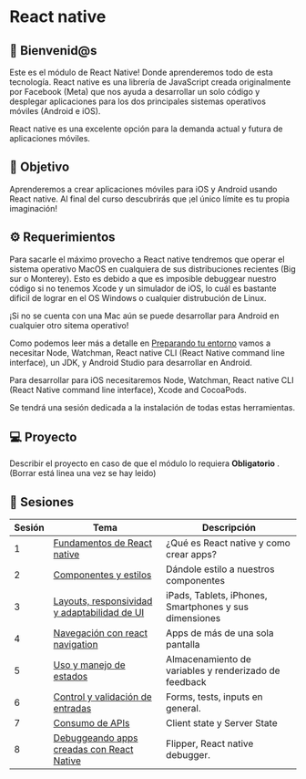 # React native

## :wave: Bienvenid@s

Este es el módulo de React Native! Donde aprenderemos todo de esta tecnología.
React native es una librería de JavaScript creada originalmente por Facebook (Meta) que nos ayuda a desarrollar un solo código y desplegar aplicaciones para los dos principales sistemas operativos móviles (Android e iOS).

React native es una excelente opción para la demanda actual y futura de aplicaciones móviles.

## :dart: Objetivo

Aprenderemos a crear aplicaciones móviles para iOS y Android usando React native. Al final del curso descubrirás que ¡el único límite es tu propia imaginación!

## :gear: Requerimientos

Para sacarle el máximo provecho a React native tendremos que operar el sistema operativo MacOS en cualquiera de sus distribuciones recientes (Big sur o Monterey). Esto es debido a que es imposible debuggear nuestro código si no tenemos Xcode y un simulador de iOS, lo cuál es bastante dificil de lograr en el OS Windows o cualquier distrubución de Linux.

¡Si no se cuenta con una Mac aún se puede desarrollar para Android en cualquier otro sitema operativo!

Como podemos leer más a detalle en [Preparando tu entorno](https://reactnative.dev/docs/environment-setup) vamos a necesitar Node, Watchman, React native CLI (React Native command line interface), un JDK, y Android Studio para desarrollar en Android.

Para desarrollar para iOS necesitaremos Node, Watchman, React native CLI (React Native command line interface), Xcode and CocoaPods.

Se tendrá una sesión dedicada a la instalación de todas estas herramientas.

## 💻 Proyecto

Describir el proyecto en caso de que el módulo lo requiera **Obligatorio** .  (Borrar está linea una vez se hay leido)

## :bookmark_tabs: Sesiones 

| Sesión | Tema                                                         | Descripción                                           |
|--------|--------------------------------------------------------------|-------------------------------------------------------|
|    1   | [Fundamentos de React native](./Sesion-01)                   | ¿Qué es React native y como crear apps?               |
|    2   | [Componentes y estilos](./Sesion-02)                         | Dándole estilo a nuestros componentes                 |
|    3   | [Layouts, responsividad y adaptabilidad de UI](./Sesion-03)  | iPads, Tablets, iPhones, Smartphones y sus dimensiones|
|    4   | [Navegación con react navigation](./Sesion-04)               | Apps de más de una sola pantalla                      |
|    5   | [Uso y manejo de estados](./Sesion-05)                       | Almacenamiento de variables y renderizado de feedback |
|    6   | [Control y validación de entradas](./Sesion-06)              | Forms, tests, inputs en general.                      |
|    7   | [Consumo de APIs](./Sesion-07)                               | Client state y Server State                           |
|    8   | [Debuggeando apps creadas con React Native](./Sesion-08)     | Flipper, React native debugger.                       |